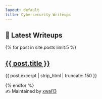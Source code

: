 ```yaml
---
layout: default
title: Cybersecurity Writeups
---
```


## 📂 Latest Writeups

{% for post in site.posts limit:5 %}
<div class="writeup-card">
  <h2><a href="{{ post.url | relative_url }}">{{ post.title }}</a></h2>
  <p>{{ post.excerpt | strip_html | truncate: 150 }}</p>
</div>
{% endfor %}

<footer>
✍️ Maintained by <a href="https://github.com/xwal13">xwal13</a>
</footer>
